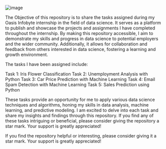 ![image](https://github.com/sahilkarande/OIBSIP/assets/89865668/fb54d35c-c3cb-482d-a5ce-ac9a5dc579a2)


The Objective of this repository is to share the tasks assigned during my Oasis Infobyte internship in the field of data science. It serves as a platform to publish and showcase the projects and assignments I have completed throughout the internship. By making this repository accessible, I aim to demonstrate my skills and progress in data science to potential employers and the wider community. Additionally, it allows for collaboration and feedback from others interested in data science, fostering a learning and growth environment.

The tasks I have been assigned include:

Task 1: Iris Flower Classification
Task 2: Unemployment Analysis with Python
Task 3: Car Price Prediction with Machine Learning
Task 4: Email Spam Detection with Machine Learning
Task 5: Sales Prediction using Python

These tasks provide an opportunity for me to apply various data science techniques and algorithms, honing my skills in data analysis, machine learning, and predictive modeling. I am excited to delve into each task and share my insights and findings through this repository. If you find any of these tasks intriguing or beneficial, please consider giving the repository a star mark. Your support is greatly appreciated!

If you find the repository helpful or interesting, please consider giving it a star mark. Your support is greatly appreciated!

